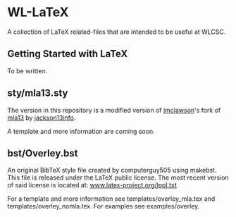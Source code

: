 WL-LaTeX
========

A collection of LaTeX related-files that are intended to be useful at WLCSC.

Getting Started with LaTeX
--------------------------

To be written.

sty/mla13.sty
-----------

The version in this repository is a modified version of [jmclawson](https://github.com/jmclawson)'s fork of [mla13](https://github.com/jackson13info/mla13) by [jackson13info](https://github.com/jackson13info).

A template and more information are coming soon.

bst/Overley.bst
---------------

An original BibTeX style file created by computerguy505 using makebst. 
This file is released under the LaTeX public license.
The most recent version of said license is located at: 
www.latex-project.org/lppl.txt

For a template and more information see templates/overley_mla.tex and templates/overley_nomla.tex. 
For examples see examples/overley.
